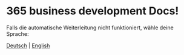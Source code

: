 # 365 business development Docs!

<script>
    var baseUrl = window.location.origin + '/';
    window.onload = function() {
        let currentUrl = window.location.href;
        if (currentUrl != currentUrl.toLowerCase()) {
            location.replace(currentUrl.toLowerCase());
        } else {
            // check if currentUrl ends with a slash and remove it if it does
            if (currentUrl.endsWith('/')) {
                location.replace(currentUrl.slice(0, -1).toLowerCase());
            }

            var languages = {
                "de": "/de-de/404.html",
                "en": "/en-us/404.html"
            };

            // get browser language
            var userLang = navigator.language || navigator.userLanguage;
            userLang = userLang.split('-')[0]; // "de-DE" -> "de"

            // if language is known, redirect
            if (languages[userLang]) {
                window.location.href = languages[userLang];
            } else {
                // If not, default to English
                window.location.href = "/en-us/404.html";
            }
        }
    };
</script>

Falls die automatische Weiterleitung nicht funktioniert, wähle deine Sprache:

<a href="/de-de/404.html">Deutsch</a> | <a href="/en-us/404.html">English</a>